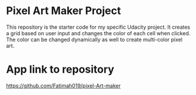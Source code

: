 # Pixel Art Maker Project

This repository is the starter code for my specific Udacity project. 
It creates a grid based on user input and changes the color of each cell when clicked. 
The color can be changed dynamically as well to create multi-color pixel art.

# App link to repository
https://github.com/Fatimah019/pixel-Art-maker
